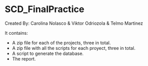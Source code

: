 # SCD_FinalPractice
Created By: Carolina Nolasco &amp; Viktor Odriozola &amp; Telmo Martinez

It contains: 
- A zip file for each of the projects, three in total. 
- A zip file with all the scripts for each proyect, three in total.
- A script to generate the database.
- The report.

